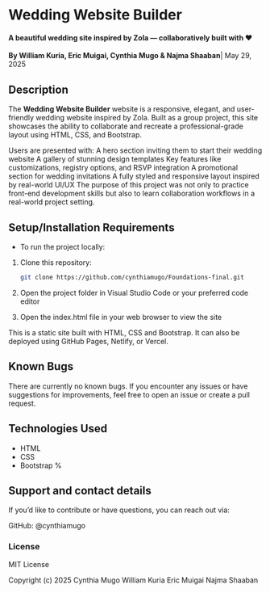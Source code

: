 # Wedding Website Builder
#### A beautiful wedding site inspired by Zola — collaboratively built with ❤️  
**By William Kuria, Eric Muigai, Cynthia Mugo & Najma Shaaban**| May 29, 2025
## Description
The **Wedding Website Builder** website is a responsive, elegant, and user-friendly wedding website inspired by Zola. Built as a group project, this site showcases the ability to collaborate and recreate a professional-grade layout using HTML, CSS, and Bootstrap.

Users are presented with:
A hero section inviting them to start their wedding website
A gallery of stunning design templates
Key features like customizations, registry options, and RSVP integration
A promotional section for wedding invitations
A fully styled and responsive layout inspired by real-world UI/UX
The purpose of this project was not only to practice front-end development skills but also to learn collaboration workflows in a real-world project setting.

## Setup/Installation Requirements
* To run the project locally:

1. Clone this repository:  
   ```bash
   git clone https://github.com/cynthiamugo/Foundations-final.git
2. Open the project folder in Visual Studio Code or your preferred code editor

3. Open the index.html file in your web browser to view the site

This is a static site built with HTML, CSS and Bootstrap. It can also be deployed using GitHub Pages, Netlify, or Vercel.
## Known Bugs
There are currently no known bugs.
If you encounter any issues or have suggestions for improvements, feel free to open an issue or create a pull request.
## Technologies Used
* HTML
* CSS
* Bootstrap %
## Support and contact details
If you’d like to contribute or have questions, you can reach out via:

GitHub: @cynthiamugo

### License
MIT License

Copyright (c) 2025 Cynthia Mugo William Kuria Eric Muigai Najma Shaaban